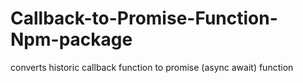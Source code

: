 # Callback-to-Promise-Function-Npm-package
converts historic callback function to promise (async await) function
